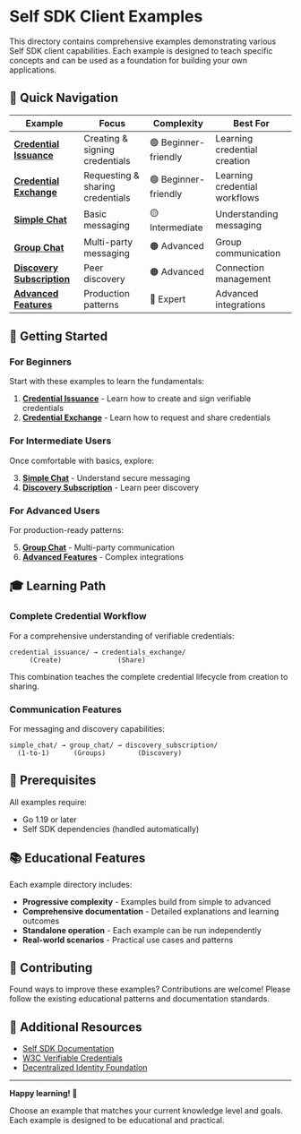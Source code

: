 # Self SDK Client Examples

This directory contains comprehensive examples demonstrating various Self SDK client capabilities. Each example is designed to teach specific concepts and can be used as a foundation for building your own applications.

## 🎯 Quick Navigation

| Example | Focus | Complexity | Best For |
|---------|-------|------------|----------|
| **[Credential Issuance](credential_issuance/)** | Creating & signing credentials | 🟢 Beginner-friendly | Learning credential creation |
| **[Credential Exchange](credentials_exchange/)** | Requesting & sharing credentials | 🟢 Beginner-friendly | Learning credential workflows |
| **[Simple Chat](simple_chat/)** | Basic messaging | 🟡 Intermediate | Understanding messaging |
| **[Group Chat](group_chat/)** | Multi-party messaging | 🟠 Advanced | Group communication |
| **[Discovery Subscription](discovery_subscription/)** | Peer discovery | 🟠 Advanced | Connection management |
| **[Advanced Features](advanced_features/)** | Production patterns | 🔴 Expert | Advanced integrations |

## 🚀 Getting Started

### For Beginners
Start with these examples to learn the fundamentals:

1. **[Credential Issuance](credential_issuance/)** - Learn how to create and sign verifiable credentials
2. **[Credential Exchange](credentials_exchange/)** - Learn how to request and share credentials

### For Intermediate Users
Once comfortable with basics, explore:

3. **[Simple Chat](simple_chat/)** - Understand secure messaging
4. **[Discovery Subscription](discovery_subscription/)** - Learn peer discovery

### For Advanced Users
For production-ready patterns:

5. **[Group Chat](group_chat/)** - Multi-party communication
6. **[Advanced Features](advanced_features/)** - Complex integrations

## 🎓 Learning Path

### Complete Credential Workflow
For a comprehensive understanding of verifiable credentials:

```
credential_issuance/ → credentials_exchange/
     (Create)              (Share)
```

This combination teaches the complete credential lifecycle from creation to sharing.

### Communication Features
For messaging and discovery capabilities:

```
simple_chat/ → group_chat/ → discovery_subscription/
  (1-to-1)      (Groups)        (Discovery)
```

## 🔧 Prerequisites

All examples require:
- Go 1.19 or later
- Self SDK dependencies (handled automatically)

## 📚 Educational Features

Each example directory includes:
- **Progressive complexity** - Examples build from simple to advanced
- **Comprehensive documentation** - Detailed explanations and learning outcomes
- **Standalone operation** - Each example can be run independently
- **Real-world scenarios** - Practical use cases and patterns

## 🤝 Contributing

Found ways to improve these examples? Contributions are welcome! Please follow the existing educational patterns and documentation standards.

## 📖 Additional Resources

- [Self SDK Documentation](https://docs.joinself.com)
- [W3C Verifiable Credentials](https://w3.org/TR/vc-data-model/)
- [Decentralized Identity Foundation](https://identity.foundation)

---

**Happy learning! 🎉**

Choose an example that matches your current knowledge level and goals. Each example is designed to be educational and practical. 
